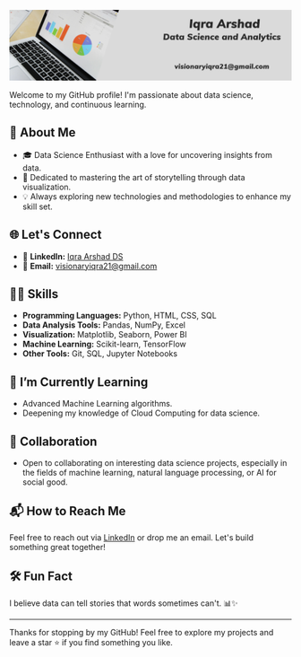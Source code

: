 ![Profile Picture](Untitled.png)


Welcome to my GitHub profile! I'm passionate about data science, technology, and continuous learning.

## 🚀 About Me
- 🎓 Data Science Enthusiast with a love for uncovering insights from data.
- 🌟 Dedicated to mastering the art of storytelling through data visualization.
- 💡 Always exploring new technologies and methodologies to enhance my skill set.

## 🌐 Let's Connect
- 🔗 **LinkedIn:** [Iqra Arshad DS](https://www.linkedin.com/in/iqra-arshad-ds/)
- 📧 **Email:** visionaryiqra21@gmail.com

## 👩‍💻 Skills
- **Programming Languages:** Python, HTML, CSS, SQL
- **Data Analysis Tools:** Pandas, NumPy, Excel
- **Visualization:** Matplotlib, Seaborn, Power BI
- **Machine Learning:** Scikit-learn, TensorFlow
- **Other Tools:** Git, SQL, Jupyter Notebooks

## 🎯 I’m Currently Learning
- Advanced Machine Learning algorithms.
- Deepening my knowledge of Cloud Computing for data science.

## 🤝 Collaboration
- Open to collaborating on interesting data science projects, especially in the fields of machine learning, natural language processing, or AI for social good.

## 📬 How to Reach Me
Feel free to reach out via [LinkedIn](https://www.linkedin.com/in/iqra-arshad-ds/) or drop me an email. Let's build something great together!

## 🛠️ Fun Fact
I believe data can tell stories that words sometimes can't. 📊✨

---

Thanks for stopping by my GitHub! Feel free to explore my projects and leave a star ⭐ if you find something you like.


